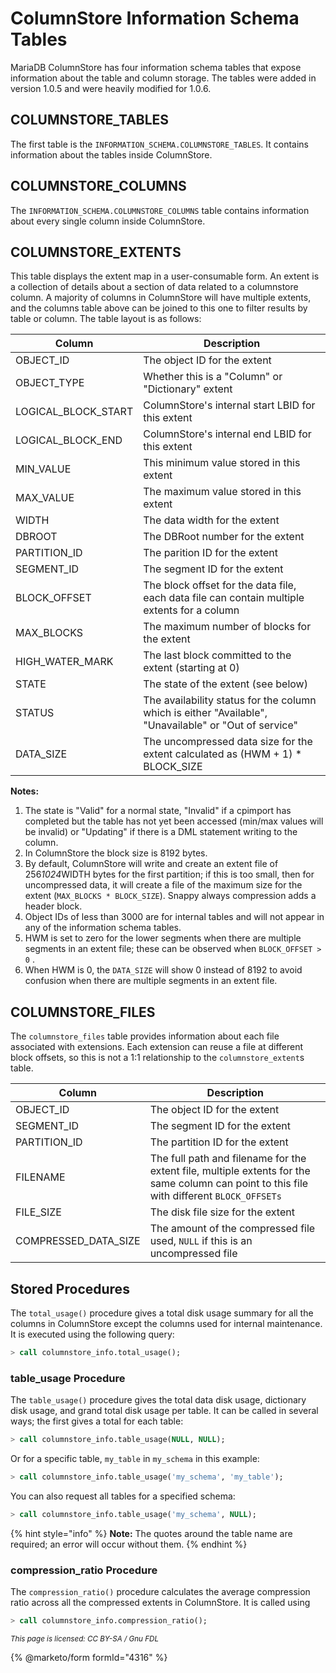 # ColumnStore Information Schema Tables

MariaDB ColumnStore has four information schema tables that expose information about the table and column storage. The tables were added in version 1.0.5 and were heavily modified for 1.0.6.

## COLUMNSTORE\_TABLES

The first table is the `INFORMATION_SCHEMA.COLUMNSTORE_TABLES`. It contains information about the tables inside ColumnStore.

## COLUMNSTORE\_COLUMNS

The `INFORMATION_SCHEMA.COLUMNSTORE_COLUMNS` table contains information about every single column inside ColumnStore.

## COLUMNSTORE\_EXTENTS

This table displays the extent map in a user-consumable form. An extent is a collection of details about a section of data related to a columnstore column. A majority of columns in ColumnStore will have multiple extents, and the columns table above can be joined to this one to filter results by table or column. The table layout is as follows:

| Column                | Description                                                                                           |
| --------------------- | ----------------------------------------------------------------------------------------------------- |
| OBJECT\_ID            | The object ID for the extent                                                                          |
| OBJECT\_TYPE          | Whether this is a "Column" or "Dictionary" extent                                                     |
| LOGICAL\_BLOCK\_START | ColumnStore's internal start LBID for this extent                                                     |
| LOGICAL\_BLOCK\_END   | ColumnStore's internal end LBID for this extent                                                       |
| MIN\_VALUE            | This minimum value stored in this extent                                                              |
| MAX\_VALUE            | The maximum value stored in this extent                                                               |
| WIDTH                 | The data width for the extent                                                                         |
| DBROOT                | The DBRoot number for the extent                                                                      |
| PARTITION\_ID         | The parition ID for the extent                                                                        |
| SEGMENT\_ID           | The segment ID for the extent                                                                         |
| BLOCK\_OFFSET         | The block offset for the data file, each data file can contain multiple extents for a column          |
| MAX\_BLOCKS           | The maximum number of blocks for the extent                                                           |
| HIGH\_WATER\_MARK     | The last block committed to the extent (starting at 0)                                                |
| STATE                 | The state of the extent (see below)                                                                   |
| STATUS                | The availability status for the column which is either "Available", "Unavailable" or "Out of service" |
| DATA\_SIZE            | The uncompressed data size for the extent calculated as (HWM + 1) \* BLOCK\_SIZE                      |

**Notes:**

1. The state is "Valid" for a normal state, "Invalid" if a cpimport has completed but the table has not yet been accessed (min/max values will be invalid) or "Updating" if there is a DML statement writing to the column.
2. In ColumnStore the block size is 8192 bytes.
3. By default, ColumnStore will write and create an extent file of 25&#x36;_&#x31;02&#x34;_&#x57;IDTH bytes for the first partition; if this is too small, then for uncompressed data, it will create a file of the maximum size for the extent (`MAX_BLOCKS * BLOCK_SIZE`). Snappy always compression adds a header block.
4. Object IDs of less than 3000 are for internal tables and will not appear in any of the information schema tables.
5. HWM is set to zero for the lower segments when there are multiple segments in an extent file; these can be observed when `BLOCK_OFFSET > 0` .
6. When HWM is 0, the `DATA_SIZE` will show 0 instead of 8192 to avoid confusion when there are multiple segments in an extent file.

## COLUMNSTORE\_FILES

The `columnstore_files` table provides information about each file associated with extensions. Each extension can reuse a file at different block offsets, so this is not a 1:1 relationship to the `columnstore_extent`s table.

| Column                 | Description                                                                                                                                |
| ---------------------- | ------------------------------------------------------------------------------------------------------------------------------------------ |
| OBJECT\_ID             | The object ID for the extent                                                                                                               |
| SEGMENT\_ID            | The segment ID for the extent                                                                                                              |
| PARTITION\_ID          | The partition ID for the extent                                                                                                            |
| FILENAME               | The full path and filename for the extent file, multiple extents for the same column can point to this file with different `BLOCK_OFFSETs` |
| FILE\_SIZE             | The disk file size for the extent                                                                                                          |
| COMPRESSED\_DATA\_SIZE | The amount of the compressed file used, `NULL` if this is an uncompressed file                                                             |

## Stored Procedures

The `total_usage()` procedure gives a total disk usage summary for all the columns in ColumnStore except the columns used for internal maintenance. It is executed using the following query:

```sql
> call columnstore_info.total_usage();
```

### table\_usage Procedure

The `table_usage()` procedure gives the total data disk usage, dictionary disk usage, and grand total disk usage per table. It can be called in several ways; the first gives a total for each table:

```sql
> call columnstore_info.table_usage(NULL, NULL);
```

Or for a specific table, `my_table` in `my_schema` in this example:

```sql
> call columnstore_info.table_usage('my_schema', 'my_table');
```

You can also request all tables for a specified schema:

```sql
> call columnstore_info.table_usage('my_schema', NULL);
```

{% hint style="info" %}
**Note:** The quotes around the table name are required; an error will occur without them.
{% endhint %}

### compression\_ratio Procedure

The `compression_ratio()` procedure calculates the average compression ratio across all the compressed extents in ColumnStore. It is called using

```sql
> call columnstore_info.compression_ratio();
```

<sub>_This page is licensed: CC BY-SA / Gnu FDL_</sub>

{% @marketo/form formId="4316" %}
